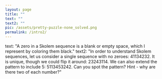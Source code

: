 ```yaml
---
layout: page
title: ""
text: ""
text2: ""
pic: /assets/pretty-puzzle-none_solved.png
permalink: /intro2/
---
```

text: "A zero in a Skolem sequence is a blank or empty space, which I represent by coloring them black."
text2: "In order to understand Skolem sequences, let us consider a single sequence with no zeroes: 41134232. It is unique, though we could flip it around: 23243114. We can also extend the pattern to include 5: 5113453242. Can you spot the pattern? Hint - why are there two of each number?"
